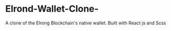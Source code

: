 # Elrond-Wallet-Clone-

A clone of the Elrong Blockchain's native wallet.
Built with React js and Scss
